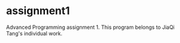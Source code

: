 # assignment1
Advanced Programming assignment 1.
This program belongs to JiaQi Tang's individual work.
